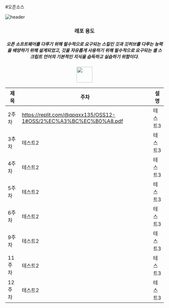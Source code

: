 #오픈소스

![header](https://capsule-render.vercel.app/api?type=slice&color=gradient&height=200&section=header&text=202302339%20김예빈&fontSize=80&fontColor=black)
<div align=center>

<h3>레포 용도</h3>
<h5>오픈 소프트웨어를 다루기 위해 필수적으로 요구되는 스킬인 깃과 깃허브를 다루는 능력을 배양하기 위해 설계되었고, 깃을 자유롭게 사용하기 위해 필수적으로 요구되는 셸 스크립트 언어의 기본적인 지식을 습득하고 실습하기 위함이다.
</h5>
<img src=이미지주소 width="50" height="50">

|제목|주차|설명|
|------|---|---|
|2주차|https://replit.com/@qpqxx135/OSS12-1#OSS/2%EC%A3%BC%EC%B0%A8.pdf|테스트3|
|3추차|테스트2|테스트3|
|4주차|테스트2|테스트3|
|5주차|테스트2|테스트3|
|6주차|테스트2|테스트3|
|9주차|테스트2|테스트3|
|11주차|테스트2|테스트3|
|12주차|테스트2|테스트3|


</div>
